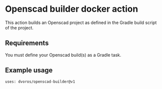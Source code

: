 # Openscad builder docker action

This action builds an Openscad project as defined in the Gradle build script of
the project.

## Requirements

You must define your Openscad build(s) as a Gradle task.

## Example usage

```
uses: dvoros/openscad-builder@v1
```
